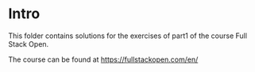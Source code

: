# Intro

This folder contains solutions for the exercises of part1 of the course Full Stack Open.

The course can be found at https://fullstackopen.com/en/ 
